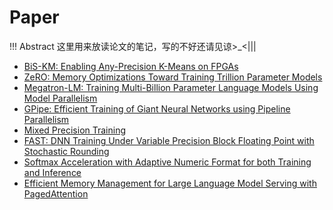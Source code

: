 # Paper

!!! Abstract
    这里用来放读论文的笔记，写的不好还请见谅>_<|||

* [BiS-KM: Enabling Any-Precision K-Means on FPGAs](BiS-KM.md)
* [ZeRO: Memory Optimizations Toward Training Trillion Parameter Models](ZeRO.md)
* [Megatron-LM: Training Multi-Billion Parameter Language Models Using Model Parallelism](Megatron-LM.md)
* [GPipe: Efficient Training of Giant Neural Networks using Pipeline Parallelism](GPipe.md)
* [Mixed Precision Training](mixed_precision.md)
* [FAST: DNN Training Under Variable Precision Block Floating Point with Stochastic Rounding](FAST.md)
* [Softmax Acceleration with Adaptive Numeric Format for both Training and Inference](softmax.md)
* [Efficient Memory Management for Large Language Model Serving with PagedAttention](PagedAttention.md)